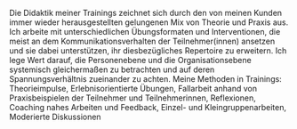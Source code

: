 Die Didaktik meiner Trainings zeichnet sich durch den von meinen Kunden immer wieder herausgestellten gelungenen Mix von Theorie und Praxis aus. Ich arbeite mit unterschiedlichen Übungsformaten und Interventionen, die meist an dem Kommunikationsverhalten der Teilnehmer(innen) ansetzen und sie dabei unterstützen, ihr diesbezügliches Repertoire zu erweitern. Ich lege Wert darauf, die Personenebene und die Organisationsebene systemisch gleichermaßen zu betrachten und auf deren Spannungsverhältnis zueinander zu achten.
Meine Methoden in Trainings: 	
Theorieimpulse,
Erlebnisorientierte Übungen,
Fallarbeit anhand von Praxisbeispielen der Teilnehmer und Teilnehmerinnen,
Reflexionen, Coaching nahes Arbeiten und Feedback,
Einzel- und Kleingruppenarbeiten,
Moderierte Diskussionen
